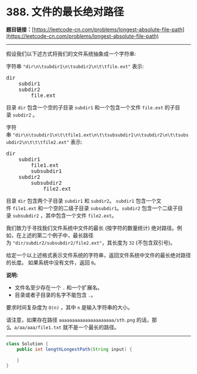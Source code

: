 # 388. 文件的最长绝对路径

**题目链接：**[https://leetcode-cn.com/problems/longest-absolute-file-path](https://leetcode-cn.com/problems/longest-absolute-file-path)

---

<div class="content__1Y2H">
 <div class="notranslate">
  <p>假设我们以下述方式将我们的文件系统抽象成一个字符串:</p> 
  <p>字符串&nbsp;<code>"dir\n\tsubdir1\n\tsubdir2\n\t\tfile.ext"</code> 表示:</p> 
  <pre class="language-text">dir
    subdir1
    subdir2
        file.ext
</pre> 
  <p>目录&nbsp;<code>dir</code> 包含一个空的子目录&nbsp;<code>subdir1</code> 和一个包含一个文件&nbsp;<code>file.ext</code>&nbsp;的子目录&nbsp;<code>subdir2</code> 。</p> 
  <p>字符串&nbsp;<code>"dir\n\tsubdir1\n\t\tfile1.ext\n\t\tsubsubdir1\n\tsubdir2\n\t\tsubsubdir2\n\t\t\tfile2.ext"</code> 表示:</p> 
  <pre class="language-text">dir
    subdir1
        file1.ext
        subsubdir1
    subdir2
        subsubdir2
            file2.ext
</pre> 
  <p>目录&nbsp;<code>dir</code> 包含两个子目录 <code>subdir1</code> 和&nbsp;<code>subdir2</code>。&nbsp;<code>subdir1</code> 包含一个文件&nbsp;<code>file1.ext</code> 和一个空的二级子目录 <code>subsubdir1</code>。<code>subdir2</code> 包含一个二级子目录&nbsp;<code>subsubdir2</code> ，其中包含一个文件&nbsp;<code>file2.ext</code>。</p> 
  <p>我们致力于寻找我们文件系统中文件的最长 (按字符的数量统计) 绝对路径。例如，在上述的第二个例子中，最长路径为&nbsp;<code>"dir/subdir2/subsubdir2/file2.ext"</code>，其长度为&nbsp;<code>32</code> (不包含双引号)。</p> 
  <p>给定一个以上述格式表示文件系统的字符串，返回文件系统中文件的最长绝对路径的长度。 如果系统中没有文件，返回&nbsp;<code>0</code>。</p> 
  <p><strong>说明:</strong></p> 
  <ul> 
   <li>文件名至少存在一个&nbsp;<code>.</code> 和一个扩展名。</li> 
   <li>目录或者子目录的名字不能包含&nbsp;<code>.</code>。</li> 
  </ul> 
  <p>要求时间复杂度为&nbsp;<code>O(n)</code>&nbsp;，其中&nbsp;<code>n</code> 是输入字符串的大小。</p> 
  <p>请注意，如果存在路径&nbsp;<code>aaaaaaaaaaaaaaaaaaaaa/sth.png</code>&nbsp;的话，那么&nbsp;&nbsp;<code>a/aa/aaa/file1.txt</code>&nbsp;就不是一个最长的路径。</p> 
 </div>
</div>

---

```java
class Solution {
    public int lengthLongestPath(String input) {
        
    }
}
```